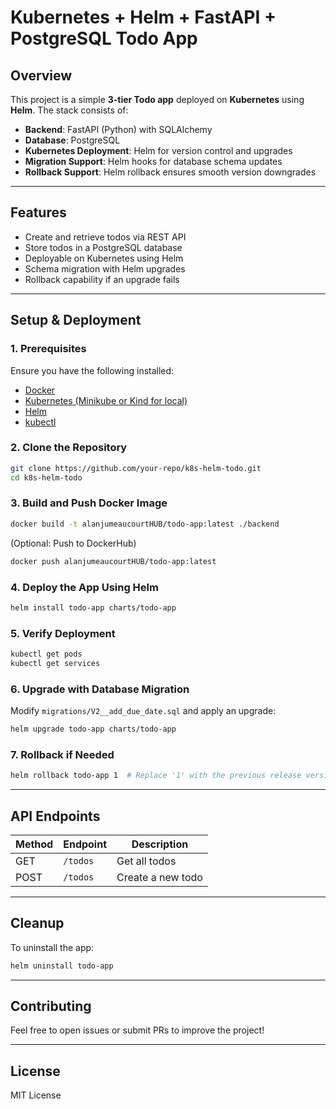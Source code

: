 # Kubernetes + Helm + FastAPI + PostgreSQL Todo App

## Overview

This project is a simple **3-tier Todo app** deployed on **Kubernetes** using **Helm**. The stack consists of:

- **Backend**: FastAPI (Python) with SQLAlchemy
- **Database**: PostgreSQL
- **Kubernetes Deployment**: Helm for version control and upgrades
- **Migration Support**: Helm hooks for database schema updates
- **Rollback Support**: Helm rollback ensures smooth version downgrades

---

## Features

- Create and retrieve todos via REST API
- Store todos in a PostgreSQL database
- Deployable on Kubernetes using Helm
- Schema migration with Helm upgrades
- Rollback capability if an upgrade fails

---

## Setup & Deployment

### 1. Prerequisites

Ensure you have the following installed:
- [Docker](https://www.docker.com/)
- [Kubernetes (Minikube or Kind for local)](https://kubernetes.io/)
- [Helm](https://helm.sh/)
- [kubectl](https://kubernetes.io/docs/tasks/tools/install-kubectl/)

### 2. Clone the Repository

```bash
git clone https://github.com/your-repo/k8s-helm-todo.git
cd k8s-helm-todo
```

### 3. Build and Push Docker Image

```bash
docker build -t alanjumeaucourtHUB/todo-app:latest ./backend
```

(Optional: Push to DockerHub)

```bash
docker push alanjumeaucourtHUB/todo-app:latest
```

### 4. Deploy the App Using Helm

```bash
helm install todo-app charts/todo-app
```

### 5. Verify Deployment

```bash
kubectl get pods
kubectl get services
```

### 6. Upgrade with Database Migration

Modify `migrations/V2__add_due_date.sql` and apply an upgrade:

```bash
helm upgrade todo-app charts/todo-app
```

### 7. Rollback if Needed

```bash
helm rollback todo-app 1  # Replace '1' with the previous release version
```

---

## API Endpoints

| Method | Endpoint    | Description          |
|--------|------------|----------------------|
| GET    | `/todos`   | Get all todos       |
| POST   | `/todos`   | Create a new todo   |

---

## Cleanup

To uninstall the app:

```bash
helm uninstall todo-app
```

---

## Contributing

Feel free to open issues or submit PRs to improve the project!

---

## License

MIT License
